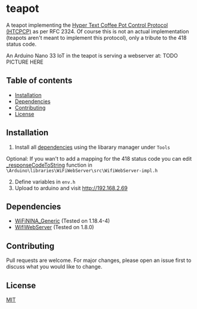 # teapot

A teapot implementing the [Hyper Text Coffee Pot Control Protocol (HTCPCP)](https://en.wikipedia.org/wiki/Hyper_Text_Coffee_Pot_Control_Protocol) as per RFC 2324.
Of course this is not an actual implementation (teapots aren't meant to implement this protocol), only a tribute to the 418 status code.

An Arduino Nano 33 IoT in the teapot is serving a webserver at: TODO
PICTURE HERE

## Table of contents

- [Installation](#installation)
- [Dependencies](#dependencies)
- [Contributing](#contributing)
- [License](#license)

## Installation

1. Install all [dependencies](#dependencies) using the libarary manager under `Tools`

Optional: If you wan't to add a mapping for the 418 status code you can edit [\_responseCodeToString](https://github.com/khoih-prog/WiFiWebServer/blob/master/src/WiFiWebServer-impl.h) function in `\Arduino\libraries\WiFiWebServer\src\WifiWebServer-impl.h`

2. Define variables in `env.h`
3. Upload to arduino and visit http://192.168.2.69

## Dependencies

- [WiFiNINA_Generic](https://github.com/khoih-prog/WiFiNINA_Generic) (Tested on 1.18.4-4)
- [WifiWebServer](https://github.com/khoih-prog/WiFiWebServer) (Tested on 1.8.0)

## Contributing

Pull requests are welcome. For major changes, please open an issue first to discuss what you would like to change.

## License

[MIT](https://choosealicense.com/licenses/mit/)
